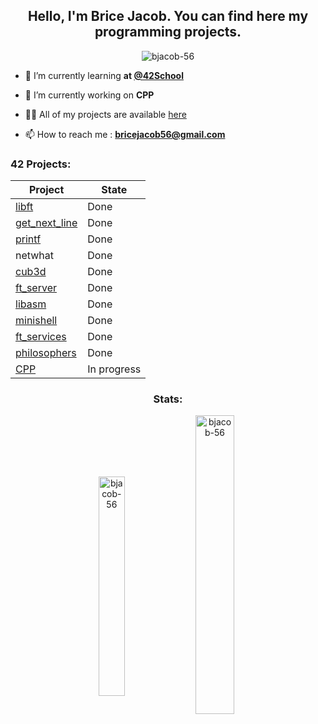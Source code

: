 <h2 align="center">Hello, I'm Brice Jacob. You can find here my programming projects.</h2>

<p align="center"> <img src="https://komarev.com/ghpvc/?username=bjacob-56&label=Profile%20views&color=0e75b6&style=flat" alt="bjacob-56" /> </p>

- 🌱 I’m currently learning **at [@42School](https://github.com/42School)**

- 🔭 I’m currently working on **CPP**

- 👨‍💻 All of my projects are available [here](https://github.com/bjacob-56?tab=repositories)

- 📫 How to reach me : **bricejacob56@gmail.com**


<h3 align="left">42 Projects:</h3>

| Project | State |
|---------|---------|
| [libft](https://github.com/bjacob-56/libft) | Done |
| [get_next_line](https://github.com/bjacob-56/get_next_line) | Done |
| [printf](https://github.com/bjacob-56/printf) | Done |
| netwhat | Done |
| [cub3d](https://github.com/bjacob-56/cub3d) | Done |
| [ft_server](https://github.com/bjacob-56/ft_server) | Done |
| [libasm](https://github.com/bjacob-56/libasm) | Done |
| [minishell](https://github.com/bjacob-56/minishell) | Done |
| [ft_services](https://github.com/bjacob-56/ft_services) | Done |
| [philosophers](https://github.com/bjacob-56/philosophers) | Done |
| [CPP](https://github.com/bjacob-56/CPP) | In progress |

<h3 align="center">Stats:</h3>
<p align="center"><img align="center" src="https://github-readme-stats.vercel.app/api/top-langs?username=bjacob-56&show_icons=true&locale=en&layout=compact" alt="bjacob-56" height="30%" width="29%"/>&nbsp;<img align="center" src="https://github-readme-stats.vercel.app/api?username=bjacob-56&show_icons=true&locale=en" alt="bjacob-56" height="35%" width="35%" /></p>
